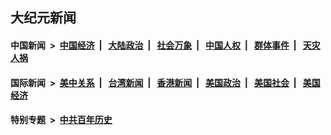 ## 大纪元新闻

#### 中国新闻 &nbsp;>&nbsp; [中国经济](indexes/ncid283/README.md?06080845) &nbsp;| &nbsp; [大陆政治](indexes/ncid277/README.md?06080845) &nbsp;| &nbsp; [社会万象](indexes/ncid282/README.md?06080845) &nbsp;| &nbsp; [中国人权](indexes/ncid278/README.md?06080845) &nbsp;| &nbsp; [群体事件](indexes/ncid279/README.md?06080845) &nbsp;| &nbsp; [天灾人祸](indexes/ncid280/README.md?06080845)

#### 国际新闻 &nbsp;>&nbsp; [美中关系](indexes/nf1412576/README.md?06080845) &nbsp;| &nbsp; [台湾新闻](indexes/ncid1349361/README.md?06080845) &nbsp;| &nbsp; [香港新闻](indexes/ncid1349362/README.md?06080845) &nbsp;| &nbsp; [美国政治](indexes/ncid1078159/README.md?06080845) &nbsp;| &nbsp; [美国社会](indexes/ncid1078160/README.md?06080845) &nbsp;| &nbsp; [美国经济](indexes/ncid1078158/README.md?06080845)

#### 特别专题 &nbsp;>&nbsp; [中共百年历史](https://github.com/easy2view/epoch-special/blob/master/README.md?06080845)  

